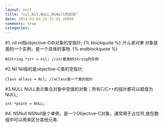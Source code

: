 ```yaml
---
layout: post
title: "nil,Nil,NULL,NSNull的区别"
date: 2014-03-04 23:51:01 +0800
comments: true
categories:  
---
```


#1. nil
 nil指objective-C中对象的空指针;
 {% blockquote %}
 *什么是对象*
 对象是类的一个实例，是一个具体的事物.
 {% endblockquote %}
 
 ```
 NSString *str = nil; //str是类NSString的实例
 ```
 
#2.Nil
Nil指的是objective-C类的空指针;

```
Class aClass = Nil; //aClass是一个类的指针
```

#3.NULL
NULL表示集合对象中空值的对象；所有C/C++的指针都可以赋值为NULL;

```
int *point = NULL;
```

#4. NSNull
NSNull是个单例，是一个Objective-C对象，通常用于占位符,放在数组中可以用来区分其他元素.


